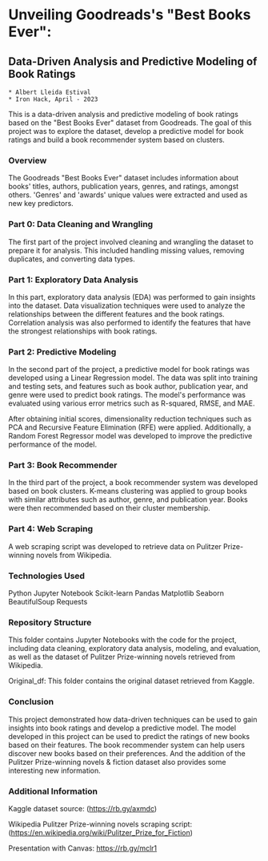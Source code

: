# Unveiling Goodreads's "Best Books Ever":
## Data-Driven Analysis and Predictive Modeling of Book Ratings
    * Albert Lleida Estival
    * Iron Hack, April - 2023

This is a data-driven analysis and predictive modeling of book ratings based on the "Best Books Ever" dataset from Goodreads. The goal of this project was to explore the dataset, develop a predictive model for book ratings and build a book recommender system based on clusters.

### Overview
The Goodreads "Best Books Ever" dataset includes information about books' titles, authors, publication years, genres, and ratings, amongst others. 'Genres' and 'awards' unique values were extracted and used as new key predictors.

### Part 0: Data Cleaning and Wrangling
The first part of the project involved cleaning and wrangling the dataset to prepare it for analysis. This included handling missing values, removing duplicates, and converting data types.

### Part 1: Exploratory Data Analysis
In this part, exploratory data analysis (EDA) was performed to gain insights into the dataset. Data visualization techniques were used to analyze the relationships between the different features and the book ratings. Correlation analysis was also performed to identify the features that have the strongest relationships with book ratings.

### Part 2: Predictive Modeling
In the second part of the project, a predictive model for book ratings was developed using a Linear Regression model. The data was split into training and testing sets, and features such as book author, publication year, and genre were used to predict book ratings. The model's performance was evaluated using various error metrics such as R-squared, RMSE, and MAE.

After obtaining initial scores, dimensionality reduction techniques such as PCA and Recursive Feature Elimination (RFE) were applied. Additionally, a Random Forest Regressor model was developed to improve the predictive performance of the model.

### Part 3: Book Recommender
In the third part of the project, a book recommender system was developed based on book clusters. K-means clustering was applied to group books with similar attributes such as author, genre, and publication year. Books were then recommended based on their cluster membership.

### Part 4: Web Scraping
A web scraping script was developed to retrieve data on Pulitzer Prize-winning novels from Wikipedia.

### Technologies Used
Python
Jupyter Notebook
Scikit-learn
Pandas
Matplotlib
Seaborn
BeautifulSoup
Requests

### Repository Structure
This folder contains Jupyter Notebooks with the code for the project, including data cleaning, exploratory data analysis, modeling, and evaluation, as well as the dataset of Pulitzer Prize-winning novels retrieved from Wikipedia.

Original_df: This folder contains the original dataset retrieved from Kaggle.

### Conclusion
This project demonstrated how data-driven techniques can be used to gain insights into book ratings and develop a predictive model. The model developed in this project can be used to predict the ratings of new books based on their features. The book recommender system can help users discover new books based on their preferences. And the addition of the Pulitzer Prize-winning novels & fiction dataset also provides some interesting new information.

### Additional Information
Kaggle dataset source: (https://rb.gy/axmdc)

Wikipedia Pulitzer Prize-winning novels scraping script: (https://en.wikipedia.org/wiki/Pulitzer_Prize_for_Fiction)

Presentation with Canvas: https://rb.gy/mclr1
